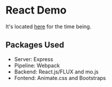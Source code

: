 # React Demo

It's located [here](https://murmuring-beyond-81733.herokuapp.com/) for the time being.

## Packages Used

- Server: Express
- Pipeline: Webpack
- Backend: React.js/FLUX and mo.js
- Fontend: Animate.css and Bootstraps
